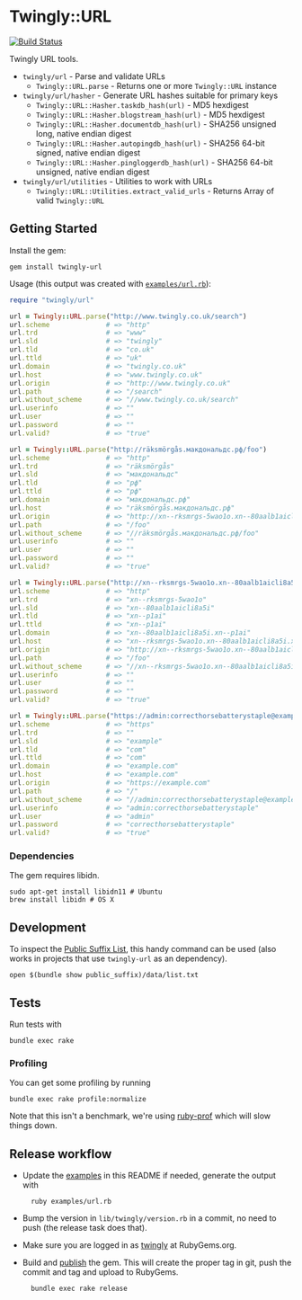 # Twingly::URL

[![Build Status](https://travis-ci.org/twingly/twingly-url.svg?branch=master)](https://travis-ci.org/twingly/twingly-url)

Twingly URL tools.

* `twingly/url` - Parse and validate URLs
    * `Twingly::URL.parse` - Returns one or more `Twingly::URL` instance
* `twingly/url/hasher` - Generate URL hashes suitable for primary keys
    * `Twingly::URL::Hasher.taskdb_hash(url)` - MD5 hexdigest
    * `Twingly::URL::Hasher.blogstream_hash(url)` - MD5 hexdigest
    * `Twingly::URL::Hasher.documentdb_hash(url)` - SHA256 unsigned long, native endian digest
    * `Twingly::URL::Hasher.autopingdb_hash(url)` - SHA256 64-bit signed, native endian digest
    * `Twingly::URL::Hasher.pingloggerdb_hash(url)` - SHA256 64-bit unsigned, native endian digest
* `twingly/url/utilities` - Utilities to work with URLs
    * `Twingly::URL::Utilities.extract_valid_urls` - Returns Array of valid `Twingly::URL`

## Getting Started

Install the gem:

    gem install twingly-url

Usage (this output was created with [`examples/url.rb`][examples]):

```ruby
require "twingly/url"

url = Twingly::URL.parse("http://www.twingly.co.uk/search")
url.scheme              # => "http"
url.trd                 # => "www"
url.sld                 # => "twingly"
url.tld                 # => "co.uk"
url.ttld                # => "uk"
url.domain              # => "twingly.co.uk"
url.host                # => "www.twingly.co.uk"
url.origin              # => "http://www.twingly.co.uk"
url.path                # => "/search"
url.without_scheme      # => "//www.twingly.co.uk/search"
url.userinfo            # => ""
url.user                # => ""
url.password            # => ""
url.valid?              # => "true"

url = Twingly::URL.parse("http://räksmörgås.макдональдс.рф/foo")
url.scheme              # => "http"
url.trd                 # => "räksmörgås"
url.sld                 # => "макдональдс"
url.tld                 # => "рф"
url.ttld                # => "рф"
url.domain              # => "макдональдс.рф"
url.host                # => "räksmörgås.макдональдс.рф"
url.origin              # => "http://xn--rksmrgs-5wao1o.xn--80aalb1aicli8a5i.xn--p1ai"
url.path                # => "/foo"
url.without_scheme      # => "//räksmörgås.макдональдс.рф/foo"
url.userinfo            # => ""
url.user                # => ""
url.password            # => ""
url.valid?              # => "true"

url = Twingly::URL.parse("http://xn--rksmrgs-5wao1o.xn--80aalb1aicli8a5i.xn--p1ai/foo")
url.scheme              # => "http"
url.trd                 # => "xn--rksmrgs-5wao1o"
url.sld                 # => "xn--80aalb1aicli8a5i"
url.tld                 # => "xn--p1ai"
url.ttld                # => "xn--p1ai"
url.domain              # => "xn--80aalb1aicli8a5i.xn--p1ai"
url.host                # => "xn--rksmrgs-5wao1o.xn--80aalb1aicli8a5i.xn--p1ai"
url.origin              # => "http://xn--rksmrgs-5wao1o.xn--80aalb1aicli8a5i.xn--p1ai"
url.path                # => "/foo"
url.without_scheme      # => "//xn--rksmrgs-5wao1o.xn--80aalb1aicli8a5i.xn--p1ai/foo"
url.userinfo            # => ""
url.user                # => ""
url.password            # => ""
url.valid?              # => "true"

url = Twingly::URL.parse("https://admin:correcthorsebatterystaple@example.com/")
url.scheme              # => "https"
url.trd                 # => ""
url.sld                 # => "example"
url.tld                 # => "com"
url.ttld                # => "com"
url.domain              # => "example.com"
url.host                # => "example.com"
url.origin              # => "https://example.com"
url.path                # => "/"
url.without_scheme      # => "//admin:correcthorsebatterystaple@example.com/"
url.userinfo            # => "admin:correcthorsebatterystaple"
url.user                # => "admin"
url.password            # => "correcthorsebatterystaple"
url.valid?              # => "true"
```

### Dependencies

The gem requires libidn.

    sudo apt-get install libidn11 # Ubuntu
    brew install libidn # OS X

## Development

To inspect the [Public Suffix List], this handy command can be used (also works in projects that use `twingly-url` as an dependency).

    open $(bundle show public_suffix)/data/list.txt

[Public Suffix List]: https://github.com/weppos/publicsuffix-ruby

## Tests

Run tests with

    bundle exec rake

### Profiling

You can get some profiling by running

    bundle exec rake profile:normalize

Note that this isn't a benchmark, we're using [ruby-prof] which will slow things down.

## Release workflow

* Update the [examples] in this README if needed, generate the output with

        ruby examples/url.rb

* Bump the version in `lib/twingly/version.rb` in a commit, no need to push (the release task does that).

* Make sure you are logged in as [twingly][twingly-rubygems] at RubyGems.org.

* Build and [publish](http://guides.rubygems.org/publishing/) the gem. This will create the proper tag in git, push the commit and tag and upload to RubyGems.

        bundle exec rake release

[twingly-rubygems]: https://rubygems.org/profiles/twingly
[ruby-prof]: http://ruby-prof.rubyforge.org/
[examples]: examples/url.rb
